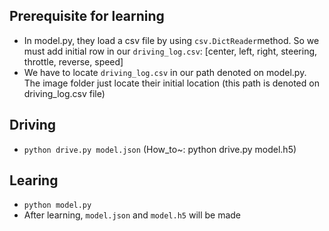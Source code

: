 ## Prerequisite for learning
* In model.py, they load a csv file by using `csv.DictReader`method. So we must add initial row in our `driving_log.csv`: [center, left, right, steering, throttle, reverse, speed]
* We have to locate `driving_log.csv` in our path denoted on model.py. The image folder just locate their initial location (this path is denoted on driving_log.csv file)

## Driving
* `python drive.py model.json` (How_to~: python drive.py model.h5)

## Learing
* `python model.py`
* After learning, `model.json` and `model.h5` will be made

